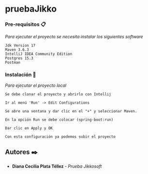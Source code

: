 # pruebaJikko
### Pre-requisitos 📋

_Para ejecutar el proyecto se necesita instalar los siguientes software_
```
Jdk Version 17
Maven 3.6.3
IntelliJ IDEA Community Edition
Postgres 15.3
Postman
```

### Instalación 🔧

_Para ejecutar el proyecto local_

```
Se debe clonar el proyecto y abrirlo con Intellij
```
```
Ir al menú 'Run' -> Edit Configurations
```
```
Se abre una ventana y dar clic en el "+" y seleccionar Maven.
```
```
En la opción Run se debe colocar (spring-boot:run)
```
```
Dar clic en Apply y OK
```
```
Con esta configuración ya podemos subir el proyecto 
```

## Autores ✒️

* **Diana Cecilia Plata Téllez** - *Prueba Jikkosoft* 
